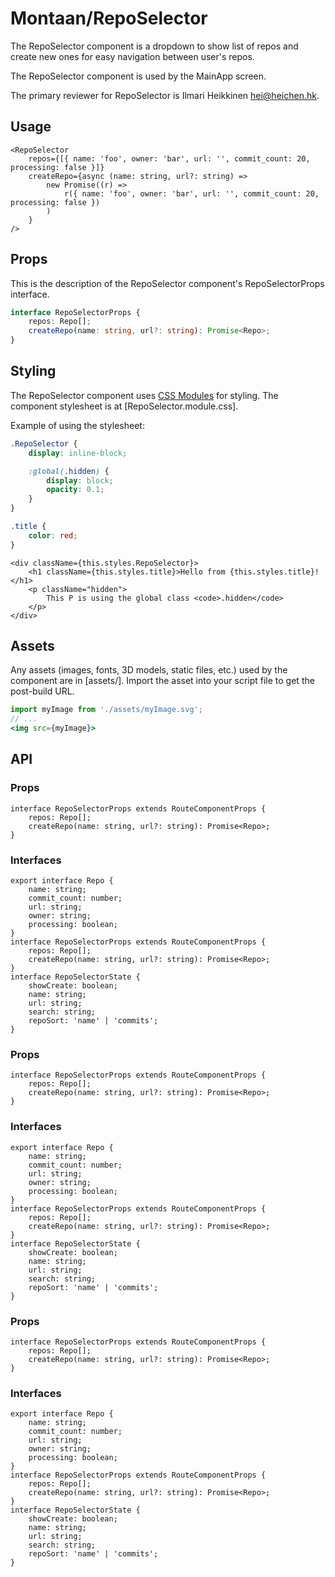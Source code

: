 # Montaan/RepoSelector

The RepoSelector component is a dropdown to show list of repos and create new ones for easy navigation between user's repos.

The RepoSelector component is used by the MainApp screen.

The primary reviewer for RepoSelector is Ilmari Heikkinen <hei@heichen.hk>.

## Usage

```tsx
<RepoSelector
	repos={[{ name: 'foo', owner: 'bar', url: '', commit_count: 20, processing: false }]}
	createRepo={async (name: string, url?: string) =>
		new Promise((r) =>
			r({ name: 'foo', owner: 'bar', url: '', commit_count: 20, processing: false })
		)
	}
/>
```

## Props

This is the description of the RepoSelector component's RepoSelectorProps interface.

```ts
interface RepoSelectorProps {
	repos: Repo[];
	createRepo(name: string, url?: string): Promise<Repo>;
}
```

## Styling

The RepoSelector component uses [CSS Modules](https://github.com/css-modules/css-modules) for styling. The component stylesheet is at [RepoSelector.module.css].

Example of using the stylesheet:

```css
.RepoSelector {
	display: inline-block;

	:global(.hidden) {
		display: block;
		opacity: 0.1;
	}
}

.title {
	color: red;
}
```

```tsx
<div className={this.styles.RepoSelector}>
	<h1 className={this.styles.title}>Hello from {this.styles.title}!</h1>
	<p className="hidden">
		This P is using the global class <code>.hidden</code>
	</p>
</div>
```

## Assets

Any assets (images, fonts, 3D models, static files, etc.) used by the component are in [assets/]. Import the asset into your script file to get the post-build URL.

```jsx
import myImage from './assets/myImage.svg';
// ...
<img src={myImage}>
```

## API

### Props

```tsx
interface RepoSelectorProps extends RouteComponentProps {
	repos: Repo[];
	createRepo(name: string, url?: string): Promise<Repo>;
}
```

### Interfaces

```tsx
export interface Repo {
	name: string;
	commit_count: number;
	url: string;
	owner: string;
	processing: boolean;
}
interface RepoSelectorProps extends RouteComponentProps {
	repos: Repo[];
	createRepo(name: string, url?: string): Promise<Repo>;
}
interface RepoSelectorState {
	showCreate: boolean;
	name: string;
	url: string;
	search: string;
	repoSort: 'name' | 'commits';
}
```

### Props

```tsx
interface RepoSelectorProps extends RouteComponentProps {
	repos: Repo[];
	createRepo(name: string, url?: string): Promise<Repo>;
}
```

### Interfaces

```tsx
export interface Repo {
	name: string;
	commit_count: number;
	url: string;
	owner: string;
	processing: boolean;
}
interface RepoSelectorProps extends RouteComponentProps {
	repos: Repo[];
	createRepo(name: string, url?: string): Promise<Repo>;
}
interface RepoSelectorState {
	showCreate: boolean;
	name: string;
	url: string;
	search: string;
	repoSort: 'name' | 'commits';
}
```

### Props

```tsx
interface RepoSelectorProps extends RouteComponentProps {
	repos: Repo[];
	createRepo(name: string, url?: string): Promise<Repo>;
}
```

### Interfaces

```tsx
export interface Repo {
	name: string;
	commit_count: number;
	url: string;
	owner: string;
	processing: boolean;
}
interface RepoSelectorProps extends RouteComponentProps {
	repos: Repo[];
	createRepo(name: string, url?: string): Promise<Repo>;
}
interface RepoSelectorState {
	showCreate: boolean;
	name: string;
	url: string;
	search: string;
	repoSort: 'name' | 'commits';
}
```

